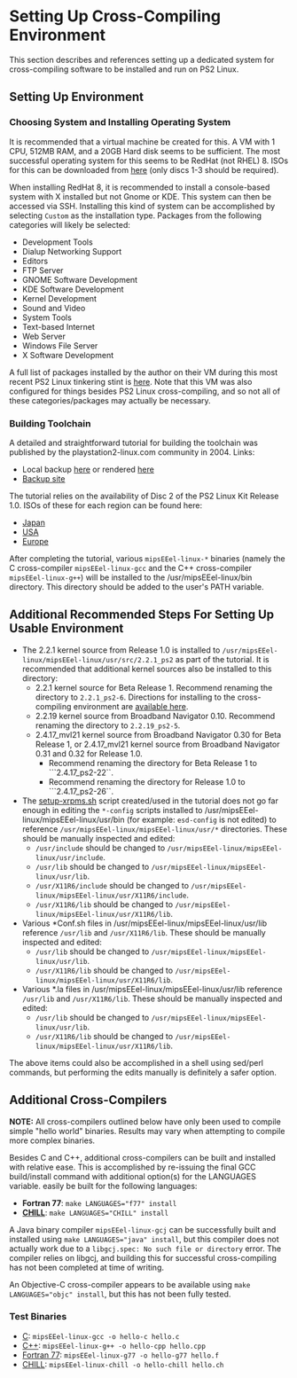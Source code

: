 # Setting Up Cross-Compiling Environment

This section describes and references setting up a dedicated system for cross-compiling software to be installed and run on PS2 Linux.

## Setting Up Environment

### Choosing System and Installing Operating System

It is recommended that a virtual machine be created for this. A VM with 1 CPU, 512MB RAM, and a 20GB Hard disk seems to be sufficient. The most successful operating system for this seems to be RedHat (not RHEL) 8. ISOs for this can be downloaded from [here](https://legacy.redhat.com/pub/redhat/linux/8.0/en/iso/i386/) (only discs 1-3 should be required).

When installing RedHat 8, it is recommended to install a console-based system with X installed but not Gnome or KDE. This system can then be accessed via SSH. Installing this kind of system can be accomplished by selecting ```Custom``` as the installation type. Packages from the following categories will likely be selected:
* Development Tools
* Dialup Networking Support
* Editors
* FTP Server
* GNOME Software Development
* KDE Software Development
* Kernel Development
* Sound and Video
* System Tools
* Text-based Internet
* Web Server
* Windows File Server
* X Software Development

A full list of packages installed by the author on their VM during this most recent PS2 Linux tinkering stint is [here](redhat8_packages.txt). Note that this VM was also configured for things besides PS2 Linux cross-compiling, and so not all of these categories/packages may actually be necessary.

### Building Toolchain

A detailed and straightforward tutorial for building the toolchain was published by the playstation2-linux.com community in 2004. Links:
* Local backup [here](moz_cross_1.0.1.html) or rendered [here](https://html-preview.github.io/?url=https://github.com/Bort-Millipede/PS2Linux_BrainDump/blob/main/Software%20Installation/Toolchain/moz_cross_1.0.1.html)
* [Backup site](http://ps2linux.no-ip.info/playstation2-linux.com/download/mozilla-ps2/moz_cross_1.0.1.html)

The tutorial relies on the availability of Disc 2 of the PS2 Linux Kit Release 1.0. ISOs of these for each region can be found here:
* [Japan](https://archive.org/download/sony_playstation2_l/Linux%20%28for%20PlayStation%202%29%20Release%201.0%20%28Japan%29%20%28Disc%202%29%20%28Software%20Packages%29.zip)
* [USA](https://archive.org/download/sony_playstation2_l/Linux%20%28for%20PlayStation%202%29%20Release%201.0%20%28USA%29%20%28Disc%202%29%20%28Software%20Packages%29.zip)
* [Europe](https://archive.org/download/sony_playstation2_l/Linux%20%28for%20PlayStation%202%29%20Release%201.0%20%28Europe%29%20%28Disc%202%29%20%28Software%20Packages%29.zip)

After completing the tutorial, various ```mipsEEel-linux-*``` binaries (namely the C cross-compiler ```mipsEEel-linux-gcc``` and the C++ cross-compiler ```mipsEEel-linux-g++```) will be installed to the /usr/mipsEEel-linux/bin directory. This directory should be added to the user's PATH variable.

## Additional Recommended Steps For Setting Up Usable Environment

* The 2.2.1 kernel source from Release 1.0 is installed to ```/usr/mipsEEel-linux/mipsEEel-linux/usr/src/2.2.1_ps2``` as part of the tutorial. It is recommended that additional kernel sources also be installed to this directory:
  * 2.2.1 kernel source for Beta Release 1. Recommend renaming the directory to ```2.2.1_ps2-6```. Directions for installing to the cross-compiling environment are [available here](../Kernels/2.2.1_ps2-6).
  * 2.2.19 kernel source from Broadband Navigator 0.10. Recommend renaming the directory to ```2.2.19_ps2-5```.
  * 2.4.17_mvl21 kernel source from Broadband Navigator 0.30 for Beta Release 1, or 2.4.17_mvl21 kernel source from Broadband Navigator 0.31 and 0.32 for Release 1.0.
    * Recommend renaming the directory for Beta Release 1 to ```2.4.17_ps2-22``.
    * Recommend renaming the directory for Release 1.0 to ```2.4.17_ps2-26``.
* The [setup-xrpms.sh](setup-xrpms.sh) script created/used in the tutorial does not go far enough in editing the ```*-config``` scripts installed to /usr/mipsEEel-linux/mipsEEel-linux/usr/bin (for example: ```esd-config``` is not edited) to reference ```/usr/mipsEEel-linux/mipsEEel-linux/usr/*``` directories. These should be manually inspected and edited:
  * ```/usr/include``` should be changed to ```/usr/mipsEEel-linux/mipsEEel-linux/usr/include```.
  * ```/usr/lib``` should be changed to ```/usr/mipsEEel-linux/mipsEEel-linux/usr/lib```.
  * ```/usr/X11R6/include``` should be changed to ```/usr/mipsEEel-linux/mipsEEel-linux/usr/X11R6/include```.
  * ```/usr/X11R6/lib``` should be changed to ```/usr/mipsEEel-linux/mipsEEel-linux/usr/X11R6/lib```.
* Various *Conf.sh files in /usr/mipsEEel-linux/mipsEEel-linux/usr/lib reference ```/usr/lib``` and ```/usr/X11R6/lib```. These should be manually inspected and edited:
  * ```/usr/lib``` should be changed to ```/usr/mipsEEel-linux/mipsEEel-linux/usr/lib```.
  * ```/usr/X11R6/lib``` should be changed to ```/usr/mipsEEel-linux/mipsEEel-linux/usr/X11R6/lib```.
* Various *.la files in /usr/mipsEEel-linux/mipsEEel-linux/usr/lib reference ```/usr/lib``` and ```/usr/X11R6/lib```. These should be manually inspected and edited:
  * ```/usr/lib``` should be changed to ```/usr/mipsEEel-linux/mipsEEel-linux/usr/lib```.
  * ```/usr/X11R6/lib``` should be changed to ```/usr/mipsEEel-linux/mipsEEel-linux/usr/X11R6/lib```.

The above items could also be accomplished in a shell using sed/perl commands, but performing the edits manually is definitely a safer option.

## Additional Cross-Compilers

**NOTE:** All cross-compilers outlined below have only been used to compile simple "hello world" binaries. Results may vary when attempting to compile more complex binaries.

Besides C and C++, additional cross-compilers can be built and installed with relative ease. This is accomplished by re-issuing the final GCC build/install command with additional option(s) for the LANGUAGES variable. 
 easily be built for the following languages:
* **Fortran 77**: ```make LANGUAGES="f77" install```
* **[CHILL](https://en.wikipedia.org/wiki/CHILL)**: ```make LANGUAGES="CHILL" install```

A Java binary compiler ```mipsEEel-linux-gcj``` can be successfully built and installed using ```make LANGUAGES="java" install```, but this compiler does not actually work due to a ```libgcj.spec: No such file or directory``` error. The compiler relies on libgcj, and building this for successful cross-compiling has not been completed at time of writing.

An Objective-C cross-compiler appears to be available using ```make LANGUAGES="objc" install```, but this has not been fully tested.

### Test Binaries

* [C](Testbin/hello.c): ```mipsEEel-linux-gcc -o hello-c hello.c```
* [C++](Testbin/hello.cpp): ```mipsEEel-linux-g++ -o hello-cpp hello.cpp```
* [Fortran 77](Testbin/hello.f): ```mipsEEel-linux-g77 -o hello-g77 hello.f```
* [CHILL](Testbin/hello.ch): ```mipsEEel-linux-chill -o hello-chill hello.ch```

